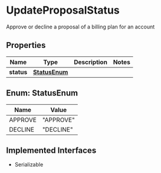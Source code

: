 

# UpdateProposalStatus

Approve or decline a proposal of a billing plan for an account

## Properties

| Name | Type | Description | Notes |
|------------ | ------------- | ------------- | -------------|
|**status** | [**StatusEnum**](#StatusEnum) |  |  |



## Enum: StatusEnum

| Name | Value |
|---- | -----|
| APPROVE | &quot;APPROVE&quot; |
| DECLINE | &quot;DECLINE&quot; |


## Implemented Interfaces

* Serializable


